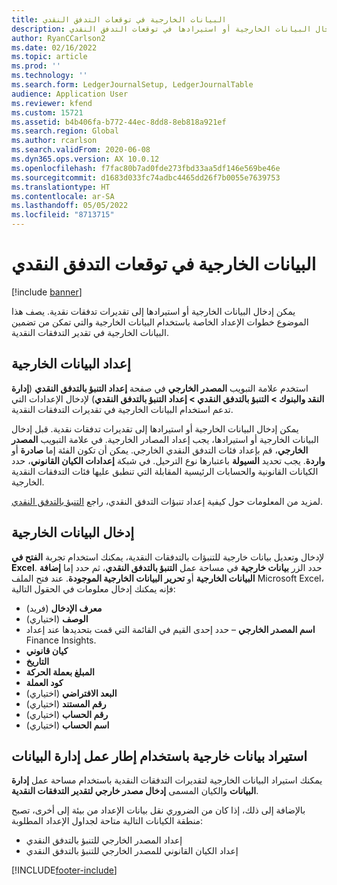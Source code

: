 ```yaml
---
title: البيانات الخارجية في توقعات التدفق النقدي
description: يصف هذا الموضوع خطوات الإعداد التي يجب إكمالها بحيث يمكن إدخال البيانات الخارجية أو استيرادها في توقعات التدفق النقدي.
author: RyanCCarlson2
ms.date: 02/16/2022
ms.topic: article
ms.prod: ''
ms.technology: ''
ms.search.form: LedgerJournalSetup, LedgerJournalTable
audience: Application User
ms.reviewer: kfend
ms.custom: 15721
ms.assetid: b4b406fa-b772-44ec-8dd8-8eb818a921ef
ms.search.region: Global
ms.author: rcarlson
ms.search.validFrom: 2020-06-08
ms.dyn365.ops.version: AX 10.0.12
ms.openlocfilehash: f7fac80b7ad0fde273fbd33aa5df146e569be46e
ms.sourcegitcommit: d1683d033fc74adbc4465dd26f7b0055e7639753
ms.translationtype: HT
ms.contentlocale: ar-SA
ms.lasthandoff: 05/05/2022
ms.locfileid: "8713715"
---
```

# <a name="external-data-in-cash-flow-forecasts"></a>البيانات الخارجية في توقعات التدفق النقدي

[!include [banner](../includes/banner.md)]

يمكن إدخال البيانات الخارجية أو استيرادها إلى تقديرات تدفقات نقدية. يصف هذا الموضوع خطوات الإعداد الخاصة باستخدام البيانات الخارجية والتي تمكن من تضمين البيانات الخارجية في تقدير التدفقات النقدية.

## <a name="external-data-setup"></a>إعداد البيانات الخارجية

استخدم علامة التبويب **المصدر الخارجي** في صفحة **إعداد التنبؤ بالتدفق النقدي** (**إدارة النقد والبنوك \> التنبؤ بالتدفق النقدي \> إعداد التنبؤ بالتدفق النقدي**) لإدخال الإعدادات التي تدعم استخدام البيانات الخارجية في تقديرات التدفقات النقدية.

يمكن إدخال البيانات الخارجية أو استيرادها إلى تقديرات تدفقات نقدية. قبل إدخال البيانات الخارجية أو استيرادها، يجب إعداد المصادر الخارجية. في علامة التبويب **المصدر الخارجي**، قم بإعداد فئات التدفق النقدي الخارجي. يمكن أن تكون الفئة إما **صادرة** أو **واردة**. يجب تحديد **السيولة** باعتبارها نوع الترحيل. في شبكة **إعدادات الكيان القانوني**، حدد الكيانات القانونية والحسابات الرئيسية المقابلة التي تنطبق عليها فئات التدفقات النقدية الخارجية.

لمزيد من المعلومات حول كيفية إعداد تنبؤات التدفق النقدي، راجع [التنبؤ بالتدفق النقدي](../cash-bank-management/cash-flow-forecasting.md).

## <a name="enter-external-data"></a>إدخال البيانات الخارجية

لإدخال وتعديل بيانات خارجية للتنبؤات بالتدفقات النقدية، يمكنك استخدام تجربة **الفتح في Excel**. حدد الزر **بيانات خارجية** في مساحة عمل **التنبؤ بالتدفق النقدي**، ثم حدد إما **إضافة البيانات الخارجية** أو **تحرير البيانات الخارجية الموجودة**. عند فتح الملف Microsoft Excel، فإنه يمكنك إدخال معلومات في الحقول التالية:

- **معرف الإدخال** (فريد)
- **الوصف** (اختياري)
- **اسم المصدر الخارجي** – حدد إحدى القيم في القائمة التي قمت بتحديدها عند إعداد Finance Insights.
- **كيان قانوني**
- **التاريخ**
- **المبلغ بعملة الحركة**
- **كود العملة**
- **البعد الافتراضي** (اختياري)
- **رقم المستند** (اختياري)
- **رقم الحساب** (اختياري)
- **اسم الحساب** (اختياري)

## <a name="importing-external-data-by-using-the-data-management-framework"></a>استيراد بيانات خارجية باستخدام إطار عمل إدارة البيانات

يمكنك استيراد البيانات الخارجية لتقديرات التدفقات النقدية باستخدام مساحة عمل **إدارة البيانات** والكيان المسمى **إدخال مصدر خارجي لتقدير التدفقات النقدية**.

بالإضافة إلى ذلك، إذا كان من الضروري نقل بيانات الإعداد من بيئة إلى أخرى، تصبح منطقة الكيانات التالية متاحة لجداول الإعداد المطلوبة:

- إعداد المصدر الخارجي للتنبؤ بالتدفق النقدي
- إعداد الكيان القانوني للمصدر الخارجي للتنبؤ بالتدفق النقدي

[!INCLUDE[footer-include](../../includes/footer-banner.md)]

